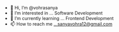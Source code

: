 - 👋 Hi, I’m @vohrasanya
- 👀 I’m interested in ... Software Development 
- 🌱 I’m currently learning ... Frontend Development
- 📫 How to reach me ...sanyavohra12@gmail.com

<!---
vohrasanya/vohrasanya is a ✨ special ✨ repository because its `README.md` (this file) appears on your GitHub profile.
You can click the Preview link to take a look at your changes.
--->
